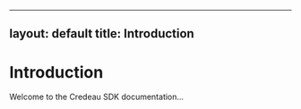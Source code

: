 <!-- <link rel="stylesheet" href="assets/css/style.css" />

<div class="header">
  <img src="assets/images/credeaulogo.png" alt="Credeau Logo" class="logo" />
  <h1 class="title">Credeau Docs</h1>
</div>

<div class="layout">
  <div class="sidebar">
    <h2>Overview</h2>
    <ul>
      <li><a href="introduction.html">Introduction</a></li>
      <li><a href="gettingstarted.html">Getting Started</a></li>
      <li><a href="integration.html">Integration</a></li>
    </ul>

     <h2>Data Collection</h2>
    <ul>
      <li><a href="frontendintegration.html">Frontend Integration</a></li>
    </ul>

  </div>

  <div class="content">
  <h1 style="color: #f7931e;">Credeau SDK: Overview</h1>
  <p>
    Credeau transforms the credit assessment process with a new approach that leverages intelligent device data. By examining behavioral patterns and financial signals from mobile devices, Credeau powers the Credeau Score — a unique rating system designed to expand credit availability beyond conventional bureau reports.
  </p>

  <h2 style="margin-top: 30px; color: #f7931e;">Why Enterprises Trust Credeau SDK</h2>

  <h3 style="margin-top: 20px;">Boost Approval Speed & Reach New Customers</h3>
  <ul>
    <li>Speed up underwriting decisions with real-time, device-sourced indicators of creditworthiness.</li>
    <li>Tap into previously underserved or unscored customer segments, including those new to credit.</li>
  </ul>

  <h3 style="margin-top: 20px;">Enhance Risk Management & Strengthen Lending Portfolios</h3>
  <ul>
    <li>Refine risk models using deep, multi-layered insights into customer behavior and financial activity.</li>
    <li>Lower the risk of defaults with early detection through enriched, alternative data points.</li>
  </ul>

  <h3 style="margin-top: 20px;">Enable Smarter, Insight-Driven Lending</h3>
  <ul>
    <li>Uncover deeper customer insights to shape credit strategies and tailor communication.</li>
    <li>Identify potential for cross-selling and up-selling through a comprehensive view of financial wellness.</li>
  </ul>

  <h3 style="margin-top: 20px;">Stay Ahead of the Curve</h3>
  <ul>
    <li>Set your product apart with a modern, API-first platform that integrates easily into your existing systems.</li>
    <li>Create highly personalized financial services that foster engagement and long-term customer relationships.</li>
  </ul>

  <h2 style="margin-top: 30px; color: #f7931e;">Expanding Credit Access for All</h2>
  <ul>
    <li><strong>Inclusive Lending:</strong> Open doors for individuals with no credit history or thin files to gain access to responsible financing.</li>
    <li><strong>Better Offers:</strong> Use rich data to deliver more favorable loan terms, longer repayment periods, and customized credit limits.</li>
    <li><strong>Financial Inclusion at Scale:</strong> Support underserved populations with fair, scalable credit options.</li>
  </ul>

  <h2 style="margin-top: 30px; color: #f7931e;">Popular Use Cases</h2>
  <ul>
    <li><strong>Lending:</strong> Improve underwriting for personal loans, MSME financing, and mortgages using deeper insights.</li>
    <li><strong>Wealth Management:</strong> Tailor investment and savings recommendations based on a user’s financial behavior.</li>
    <li><strong>Insurance:</strong> Improve risk scoring and fraud prevention with alternative behavioral data.</li>
  </ul>

  <h2 style="margin-top: 30px; color: #f7931e;">Built for Seamless Integration</h2>
  <ul>
    <li>Fast, low-latency APIs optimized for real-time credit decisions.</li>
    <li>Compliant with global data privacy regulations and secure by design.</li>
    <li>Deployable on cloud or on-premise to suit your infrastructure needs.</li>
  </ul>
</div>

</div> -->

---
layout: default
title: Introduction
---

# Introduction

Welcome to the Credeau SDK documentation...
